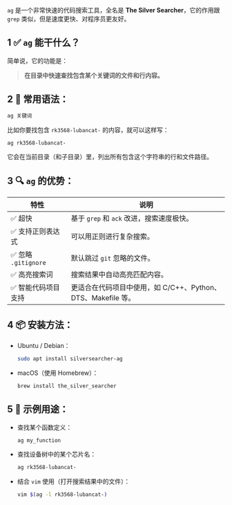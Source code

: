
`ag` 是一个非常快速的代码搜索工具，全名是 **The Silver Searcher**，它的作用跟 `grep` 类似，但是速度更快、对程序员更友好。

## 1 ✅ **`ag` 能干什么？**

简单说，它的功能是：
> **在目录中快速查找包含某个关键词的文件和行内容。**


## 2 🔧 **常用语法：**
```bash
ag 关键词
```

比如你要找包含 `rk3568-lubancat-` 的内容，就可以这样写：
```bash
ag rk3568-lubancat-
```
它会在当前目录（和子目录）里，列出所有包含这个字符串的行和文件路径。


## 3 🔍 **`ag` 的优势：**

|特性|说明|
|---|---|
|✅ 超快|基于 `grep` 和 `ack` 改进，搜索速度极快。|
|✅ 支持正则表达式|可以用正则进行复杂搜索。|
|✅ 忽略 `.gitignore`|默认跳过 `git` 忽略的文件。|
|✅ 高亮搜索词|搜索结果中自动高亮匹配内容。|
|✅ 智能代码项目支持|更适合在代码项目中使用，如 C/C++、Python、DTS、Makefile 等。|

## 4 📦 **安装方法：**

- Ubuntu / Debian：
    ```bash
    sudo apt install silversearcher-ag
    ```

- macOS（使用 Homebrew）：
    ```bash
    brew install the_silver_searcher
    ```


## 5 📌 示例用途：

- 查找某个函数定义：
    ```bash
    ag my_function
    ```

- 查找设备树中的某个芯片名：
    ```bash
    ag rk3568-lubancat-
    ```

- 结合 `vim` 使用（打开搜索结果中的文件）：
    ```bash
    vim $(ag -l rk3568-lubancat-)
    ```

